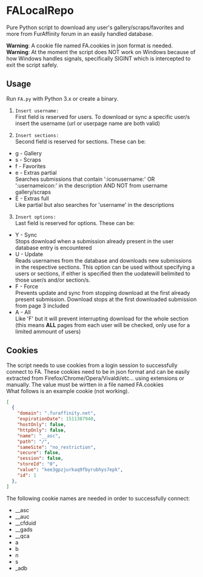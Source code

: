 # FALocalRepo
Pure Python script to download any user's gallery/scraps/favorites and more from FurAffinity forum in an easily handled database.

**Warning**: A cookie file named FA.cookies in json format is needed.<br>
**Warning**: At the moment the script does NOT work on Windows because of how Windows handles signals, specifically SIGINT which is intercepted to exit the script safely.

## Usage
Run `FA.py` with Python 3.x or create a binary.

1. `Insert username: `<br>
First field is reserved for users. To download or sync a specific user/s insert the username (url or userpage name are both valid)

2. `Insert sections: `<br>
Second field is reserved for sections. These can be:
  * g - Gallery
  * s - Scraps
  * f - Favorites
  * e - Extras partial<br>
  Searches submissions that contain ':iconusername:' OR ':usernameicon:' in the description AND NOT from username gallery/scraps
  * E - Extras full<br>
  Like partial but also searches for 'username' in the descriptions

3. `Insert options: `<br>
Last field is reserved for options. These can be:
  * Y - Sync<br>
  Stops download when a submission already present in the user database entry is encountered
  * U - Update<br>
  Reads usernames from the database and downloads new submissions in the respective sections. This option can be used without specifying a users or sections, if either is specified then the uodatewill belimited to those user/s and/or section/s.
  * F - Force<br>
  Prevents update and sync from stopping download at the first already present submission. Download stops at the first downloaded submission from page 3 included
  * A - All<br>
  Like 'F' but it will prevent interrupting download for the whole section (this means **ALL** pages from each user will be checked, only use for a limited ammount of users)

## Cookies
The script needs to use cookies from a login session to successfully connect to FA. These cookies need to be in json format and can be easily extracted from Firefox/Chrome/Opera/Vivaldi/etc... using extensions or  manually. The value must be wirtten in a file named FA.cookies<br>
What follows is an example cookie (not working).
```json
[
  {
    "domain": ".furaffinity.net",
    "expirationDate": 1511387940,
    "hostOnly": false,
    "httpOnly": false,
    "name": "__asc",
    "path": "/",
    "sameSite": "no_restriction",
    "secure": false,
    "session": false,
    "storeId": "0",
    "value": "kee3gpzjurkaq9fbyrubhys7epk",
    "id": 1
  },
]
```
The following cookie names are needed in order to successfully connect:
* \_\_asc
* \_\_auc
* \_\_cfduid
* \_\_gads
* \_\_qca
* a
* b
* n
* s
* \_adb

